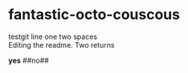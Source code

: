# fantastic-octo-couscous
testgit
line one 
two spaces  
Editing the readme. Two returns

**yes** ##no##
